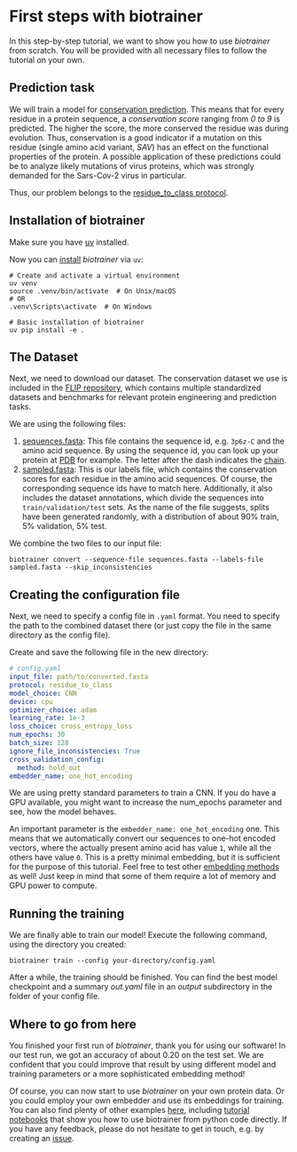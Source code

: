 # First steps with biotrainer

In this step-by-step tutorial, we want to show you how to use *biotrainer* from scratch. You will be provided with all
necessary files to follow the tutorial on your own. 

## Prediction task

We will train a model for [conservation prediction](https://link.springer.com/article/10.1007/s00439-021-02411-y).
This means that for every residue in a protein sequence, a *conservation score* ranging from *0 to 9* is predicted.
The higher the score, the more conserved the residue was during evolution. Thus, conservation is a good indicator
if a mutation on this residue (single amino acid variant, *SAV*) has an effect on the functional properties of the 
protein. A possible application of these predictions could be to analyze likely mutations of virus proteins, which
was strongly demanded for the Sars-Cov-2 virus in particular.

Thus, our problem belongs to the [residue_to_class protocol](data_standardization.md#residue_to_class).

## Installation of biotrainer

Make sure you have [uv](https://github.com/astral-sh/uv) installed.

Now you can [install](../README.md) *biotrainer* via `uv`:
```shell
# Create and activate a virtual environment
uv venv
source .venv/bin/activate  # On Unix/macOS
# OR
.venv\Scripts\activate  # On Windows

# Basic installation of biotrainer
uv pip install -e .
```

## The Dataset

Next, we need to download our dataset. The conservation dataset we use is included in the 
[FLIP repository](https://github.com/J-SNACKKB/FLIP), which contains multiple standardized datasets and benchmarks 
for relevant protein engineering and prediction tasks.

We are using the following files: 
1. [sequences.fasta](http://data.bioembeddings.com/public/FLIP/fasta/conservation/sequences.fasta): 
This file contains the sequence id, e.g. `3p6z-C` and the amino acid sequence.
By using the sequence id, you can look up your protein at [PDB](https://www.rcsb.org/structure/3P6Z) for example.
The letter after the dash indicates the 
[chain](https://biology.stackexchange.com/questions/37495/what-is-chain-identifier-in-pdb).
2. [sampled.fasta](http://data.bioembeddings.com/public/FLIP/fasta/conservation/sampled.fasta): 
This is our labels file, which contains the conservation scores for each residue in the amino
acid sequences. Of course, the corresponding sequence ids have to match here. Additionally, it also includes
the dataset annotations, which divide the sequences into `train/validation/test` sets. As the name of the file suggests,
splits have been generated randomly, with a distribution of about 90% train, 5% validation, 5% test.

We combine the two files to our input file:
```shell
biotrainer convert --sequence-file sequences.fasta --labels-file sampled.fasta --skip_inconsistencies
```

## Creating the configuration file

Next, we need to specify a config file in `.yaml` format. You need to specify the path to the combined dataset there
(or just copy the file in the same directory as the config file).

Create and save the following file in the new directory:
```yaml
# config.yaml
input_file: path/to/converted.fasta
protocol: residue_to_class
model_choice: CNN
device: cpu
optimizer_choice: adam
learning_rate: 1e-3
loss_choice: cross_entropy_loss
num_epochs: 30
batch_size: 128
ignore_file_inconsistencies: True
cross_validation_config:
  method: hold_out
embedder_name: one_hot_encoding
```

We are using pretty standard parameters to train a CNN. 
If you do have a GPU available, you might want to increase the num_epochs parameter and see, how the model behaves.

An important parameter is the `embedder_name: one_hot_encoding` one. This means that we automatically convert
our sequences to one-hot encoded vectors, where the actually present amino acid has value `1`, while all the others
have value `0`. This is a pretty minimal embedding, but it is sufficient for the purpose of this tutorial. Feel free
to test other [embedding methods](config_file_options.md#embeddings) as well! Just keep in mind that some of them
require a lot of memory and GPU power to compute.

## Running the training

We are finally able to train our model! Execute the following command, using the directory you created:
```shell
biotrainer train --config your-directory/config.yaml
```

After a while, the training should be finished. You can find the best model checkpoint and a summary *out.yaml*
file in an *output* subdirectory in the folder of your config file.

## Where to go from here

You finished your first run of *biotrainer*, thank you for using our software!
In our test run, we got an accuracy of about 0.20 on the test set. We are confident that you could improve that
result by using different model and training parameters or a more sophisticated embedding method!

Of course, you can now start to use *biotrainer* on your own protein data. Or you could employ your own embedder
and use its embeddings for training. You can also find plenty of other examples [here](../examples), including 
[tutorial notebooks](../examples/tutorials) that show you how to use biotrainer from python code directly.
If you have any feedback, please do not hesitate to get in touch, e.g. by creating an [issue](https://github.com/sacdallago/biotrainer/issues).
